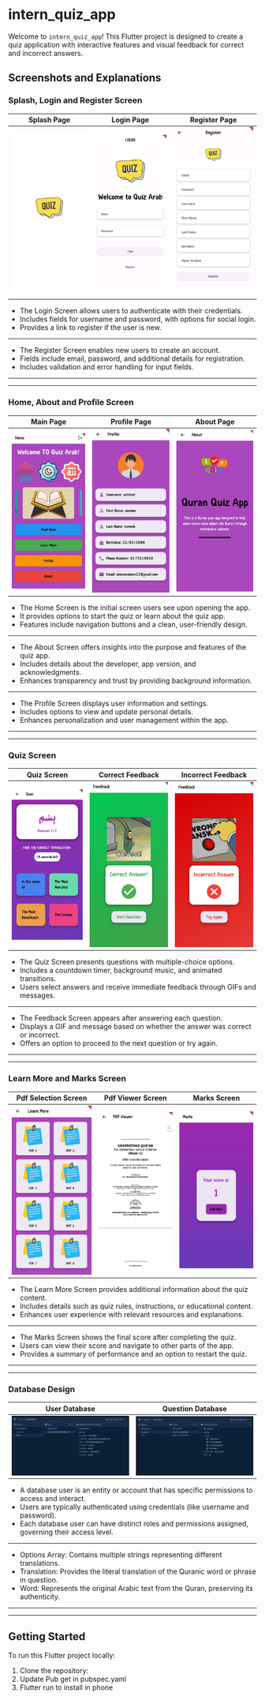 # intern_quiz_app

Welcome to `intern_quiz_app`! This Flutter project is designed to create a quiz application with interactive features and visual feedback for correct and incorrect answers.

## Screenshots and Explanations

### Splash, Login and Register Screen

| Splash Page                                     | Login Page                                    | Register Page                                       |
|-------------------------------------------------|-----------------------------------------------|-----------------------------------------------------|
| ![Splash Screen](screenshots/splash_screen.jpg) | ![Login Screen](screenshots/login_screen.jpg) | ![Register Screen](screenshots/register_screen.jpg) |

- The Login Screen allows users to authenticate with their credentials.
- Includes fields for username and password, with options for social login.
- Provides a link to register if the user is new.
------------------------------------------------------------------------------------------
- The Register Screen enables new users to create an account.
- Fields include email, password, and additional details for registration.
- Includes validation and error handling for input fields.

------------------------------------------------------------------------------------------
------------------------------------------------------------------------------------------

### Home, About and Profile Screen

| Main Page                                        | Profile Page                                      | About Page                                   |
|--------------------------------------------------|---------------------------------------------------|----------------------------------------------|
| ![Home Screen](screenshots/home_screen.jpg)      | ![Profile Screen](screenshots/profile_screen.jpg) | ![About Screen](screenshots/about_screen.jpg) |


- The Home Screen is the initial screen users see upon opening the app.
- It provides options to start the quiz or learn about the quiz app.
- Features include navigation buttons and a clean, user-friendly design.
------------------------------------------------------------------------------------------
- The About Screen offers insights into the purpose and features of the quiz app.
- Includes details about the developer, app version, and acknowledgments.
- Enhances transparency and trust by providing background information.
------------------------------------------------------------------------------------------
- The Profile Screen displays user information and settings.
- Includes options to view and update personal details.
- Enhances personalization and user management within the app.

------------------------------------------------------------------------------------------
------------------------------------------------------------------------------------------

### Quiz Screen


| Quiz Screen                                 | Correct Feedback                                             | Incorrect Feedback                                               |
|---------------------------------------------|--------------------------------------------------------------|------------------------------------------------------------------|
| ![Quiz Screen](screenshots/quiz_screen.jpg) | ![Correct Feedback](screenshots/correct_feedback_screen.jpg) | ![Incorrect Feedback](screenshots/incorrect_feedback_screen.jpg) |

- The Quiz Screen presents questions with multiple-choice options.
- Includes a countdown timer, background music, and animated transitions.
- Users select answers and receive immediate feedback through GIFs and messages.
------------------------------------------------------------------------------------------
- The Feedback Screen appears after answering each question.
- Displays a GIF and message based on whether the answer was correct or incorrect.
- Offers an option to proceed to the next question or try again.

------------------------------------------------------------------------------------------
------------------------------------------------------------------------------------------

### Learn More and Marks Screen


| Pdf Selection Screen                                            | Pdf Viewer Screen                                       | Marks Screen                                   |
|-----------------------------------------------------------------|---------------------------------------------------------|------------------------------------------------|
| ![Pdf Selection Screen](screenshots/pdf_selection_screen.jpg)   | ![Pdf Viewer Screen](screenshots/pdf_viewer_screen.jpg) | ![Marks Screen](screenshots/marks_screen.jpg)  |

- The Learn More Screen provides additional information about the quiz content.
- Includes details such as quiz rules, instructions, or educational content.
- Enhances user experience with relevant resources and explanations.
------------------------------------------------------------------------------------------
- The Marks Screen shows the final score after completing the quiz.
- Users can view their score and navigate to other parts of the app.
- Provides a summary of performance and an option to restart the quiz.

------------------------------------------------------------------------------------------
------------------------------------------------------------------------------------------

### Database Design


| User Database                         | Question Database                         |
|---------------------------------------|-------------------------------------------|
| ![Db1](screenshots/database_user.png) | ![Db2](screenshots/database_question.png) |

- A database user is an entity or account that has specific permissions to access and interact.
- Users are typically authenticated using credentials (like username and password).
- Each database user can have distinct roles and permissions assigned, governing their access level.
------------------------------------------------------------------------------------------
- Options Array: Contains multiple strings representing different translations.
- Translation: Provides the literal translation of the Quranic word or phrase in question.
- Word: Represents the original Arabic text from the Quran, preserving its authenticity.

------------------------------------------------------------------------------------------
------------------------------------------------------------------------------------------

## Getting Started

To run this Flutter project locally:

1. Clone the repository:
2. Update Pub get in pubspec.yaml
3. Flutter run to install in phone

